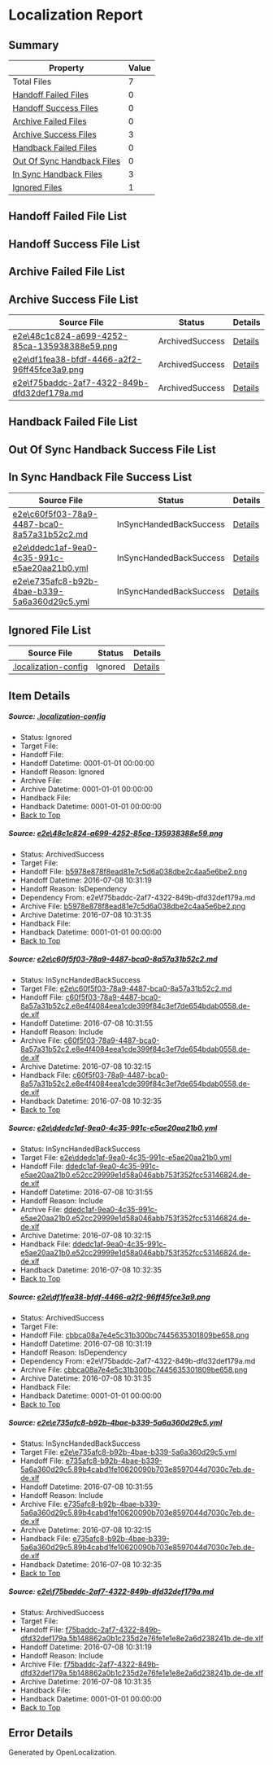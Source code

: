 # <a name='report-top'></a> Localization Report

## Summary
 Property | Value 
 -------- | ----- 
 Total Files | 7
[ Handoff Failed Files ](#handoff-failed-list)| 0
[ Handoff Success Files ](#handoff-success-list)| 0
[ Archive Failed Files ](#archive-failed-list)| 0
[ Archive Success Files ](#archive-success-list)| 3
[ Handback Failed Files ](#handback-failed-list)| 0
[ Out Of Sync Handback Files ](#outofsync-handback-success-list)| 0
[ In Sync Handback Files ](#insync-handback-success-list)| 3
[ Ignored Files ](#ignored-list)| 1

## <a name='handoff-failed-list'></a> Handoff Failed File List

## <a name='handoff-success-list'></a> Handoff Success File List

## <a name='archive-failed-list'></a> Archive Failed File List

## <a name='archive-success-list'></a> Archive Success File List
 Source File | Status | Details 
 ----------- | ------ | ------- 
 [e2e\48c1c824-a699-4252-85ca-135938388e59.png](https://github.com/OpenLocalizationTestOrg/oltest/blob/b6823843e927c78c845e0599cfe351ea7a9b5037/e2e/48c1c824-a699-4252-85ca-135938388e59.png) | ArchivedSuccess | [Details](#b5978e878f8ead81e7c5d6a038dbe2c4aa5e6be21)
 [e2e\df1fea38-bfdf-4466-a2f2-96ff45fce3a9.png](https://github.com/OpenLocalizationTestOrg/oltest/blob/b6823843e927c78c845e0599cfe351ea7a9b5037/e2e/df1fea38-bfdf-4466-a2f2-96ff45fce3a9.png) | ArchivedSuccess | [Details](#cbbca08a7e4e5c31b300bc7445635301809be6584)
 [e2e\f75baddc-2af7-4322-849b-dfd32def179a.md](https://github.com/OpenLocalizationTestOrg/oltest/blob/b6823843e927c78c845e0599cfe351ea7a9b5037/e2e/f75baddc-2af7-4322-849b-dfd32def179a.md) | ArchivedSuccess | [Details](#2517f349d58a03e696803c3d72a5be58d8bf809b6)

## <a name='handback-failed-list'></a> Handback Failed File List

## <a name='outofsync-handback-success-list'></a> Out Of Sync Handback Success File List

## <a name='insync-handback-success-list'></a> In Sync Handback File Success List
 Source File | Status | Details 
 ----------- | ------ | ------- 
 [e2e\c60f5f03-78a9-4487-bca0-8a57a31b52c2.md](https://github.com/OpenLocalizationTestOrg/oltest/blob/3340d31b84f89a3bef7b2d5198215abfac4f52a0/e2e/c60f5f03-78a9-4487-bca0-8a57a31b52c2.md) | InSyncHandedBackSuccess | [Details](#ae26fb2628705d07ba734ff02273e90826fda55f2)
 [e2e\ddedc1af-9ea0-4c35-991c-e5ae20aa21b0.yml](https://github.com/OpenLocalizationTestOrg/oltest/blob/3340d31b84f89a3bef7b2d5198215abfac4f52a0/e2e/ddedc1af-9ea0-4c35-991c-e5ae20aa21b0.yml) | InSyncHandedBackSuccess | [Details](#59bde6f2931942d0c0ece4c75a3432130bf795813)
 [e2e\e735afc8-b92b-4bae-b339-5a6a360d29c5.yml](https://github.com/OpenLocalizationTestOrg/oltest/blob/3340d31b84f89a3bef7b2d5198215abfac4f52a0/e2e/e735afc8-b92b-4bae-b339-5a6a360d29c5.yml) | InSyncHandedBackSuccess | [Details](#ec879313b9007ac15948dd7407319aa72f4672795)

## <a name='ignored-list'></a> Ignored File List
 Source File | Status | Details 
 ----------- | ------ | ------- 
 [.localization-config](https://github.com/OpenLocalizationTestOrg/oltest/blob/3340d31b84f89a3bef7b2d5198215abfac4f52a0/.localization-config) | Ignored | [Details](#3d4f252ac210baf56311d7e97dcc2db10974dbd20)

## Item Details
##### <a name='3d4f252ac210baf56311d7e97dcc2db10974dbd20'></a> Source: [.localization-config](https://github.com/OpenLocalizationTestOrg/oltest/blob/3340d31b84f89a3bef7b2d5198215abfac4f52a0/.localization-config)
* Status: Ignored
* Target File: 
* Handoff File: 
* Handoff Datetime: 0001-01-01 00:00:00
* Handoff Reason: Ignored
* Archive File: 
* Archive Datetime: 0001-01-01 00:00:00
* Handback File: 
* Handback Datetime: 0001-01-01 00:00:00
* [Back to Top](#report-top)

##### <a name='b5978e878f8ead81e7c5d6a038dbe2c4aa5e6be21'></a> Source: [e2e\48c1c824-a699-4252-85ca-135938388e59.png](https://github.com/OpenLocalizationTestOrg/oltest/blob/b6823843e927c78c845e0599cfe351ea7a9b5037/e2e/48c1c824-a699-4252-85ca-135938388e59.png)
* Status: ArchivedSuccess
* Target File: 
* Handoff File: [b5978e878f8ead81e7c5d6a038dbe2c4aa5e6be2.png](https://github.com/OpenLocalizationTestOrg/olhandoff-e2e/blob/48ccc1d133889fc62e338058bff75377e9f82320/ol-handoff/OpenLocalizationTestOrg/oltest-dede-fly/ci/ht/b5978e878f8ead81e7c5d6a038dbe2c4aa5e6be2.png)
* Handoff Datetime: 2016-07-08 10:31:19
* Handoff Reason: IsDependency
* Dependency From: e2e\f75baddc-2af7-4322-849b-dfd32def179a.md
* Archive File: [b5978e878f8ead81e7c5d6a038dbe2c4aa5e6be2.png](https://github.com/OpenLocalizationTestOrg/olhandoff-e2e/blob/990dea8ad48fc87d690e52659b72f65e0cafa15e/ol-archive/OpenLocalizationTestOrg/oltest-dede-fly/ci/ht/b5978e878f8ead81e7c5d6a038dbe2c4aa5e6be2.png)
* Archive Datetime: 2016-07-08 10:31:35
* Handback File: 
* Handback Datetime: 0001-01-01 00:00:00
* [Back to Top](#report-top)

##### <a name='ae26fb2628705d07ba734ff02273e90826fda55f2'></a> Source: [e2e\c60f5f03-78a9-4487-bca0-8a57a31b52c2.md](https://github.com/OpenLocalizationTestOrg/oltest/blob/3340d31b84f89a3bef7b2d5198215abfac4f52a0/e2e/c60f5f03-78a9-4487-bca0-8a57a31b52c2.md)
* Status: InSyncHandedBackSuccess
* Target File: [e2e\c60f5f03-78a9-4487-bca0-8a57a31b52c2.md](https://github.com/OpenLocalizationTestOrg/oltest-dede-fly/blob/98c6961b58fbaeec7899a72611f481dfe4a12be8/e2e/c60f5f03-78a9-4487-bca0-8a57a31b52c2.md)
* Handoff File: [c60f5f03-78a9-4487-bca0-8a57a31b52c2.e8e4f4084eea1cde399f84c3ef7de654bdab0558.de-de.xlf](https://github.com/OpenLocalizationTestOrg/olhandoff-e2e/blob/0dd6139996b120d11b54486dd22617257a7efcb5/ol-handoff/OpenLocalizationTestOrg/oltest-dede-fly/ci/ht/c60f5f03-78a9-4487-bca0-8a57a31b52c2.e8e4f4084eea1cde399f84c3ef7de654bdab0558.de-de.xlf)
* Handoff Datetime: 2016-07-08 10:31:55
* Handoff Reason: Include
* Archive File: [c60f5f03-78a9-4487-bca0-8a57a31b52c2.e8e4f4084eea1cde399f84c3ef7de654bdab0558.de-de.xlf](https://github.com/OpenLocalizationTestOrg/olhandoff-e2e/blob/6df640eaebe9c94dace9e05ab9158f00d03fdfc6/ol-archive/OpenLocalizationTestOrg/oltest-dede-fly/ci/ht/c60f5f03-78a9-4487-bca0-8a57a31b52c2.e8e4f4084eea1cde399f84c3ef7de654bdab0558.de-de.xlf)
* Archive Datetime: 2016-07-08 10:32:15
* Handback File: [c60f5f03-78a9-4487-bca0-8a57a31b52c2.e8e4f4084eea1cde399f84c3ef7de654bdab0558.de-de.xlf](https://github.com/OpenLocalizationTestOrg/olhandback-e2e/blob/59baba351956fc4a6b4c7cd7cff915ada482ab4e/ol-handback/OpenLocalizationTestOrg/oltest-dede-fly/ci/ht/c60f5f03-78a9-4487-bca0-8a57a31b52c2.e8e4f4084eea1cde399f84c3ef7de654bdab0558.de-de.xlf)
* Handback Datetime: 2016-07-08 10:32:35
* [Back to Top](#report-top)

##### <a name='59bde6f2931942d0c0ece4c75a3432130bf795813'></a> Source: [e2e\ddedc1af-9ea0-4c35-991c-e5ae20aa21b0.yml](https://github.com/OpenLocalizationTestOrg/oltest/blob/3340d31b84f89a3bef7b2d5198215abfac4f52a0/e2e/ddedc1af-9ea0-4c35-991c-e5ae20aa21b0.yml)
* Status: InSyncHandedBackSuccess
* Target File: [e2e\ddedc1af-9ea0-4c35-991c-e5ae20aa21b0.yml](https://github.com/OpenLocalizationTestOrg/oltest-dede-fly/blob/98c6961b58fbaeec7899a72611f481dfe4a12be8/e2e/ddedc1af-9ea0-4c35-991c-e5ae20aa21b0.yml)
* Handoff File: [ddedc1af-9ea0-4c35-991c-e5ae20aa21b0.e52cc29999e1d58a046abb753f352fcc53146824.de-de.xlf](https://github.com/OpenLocalizationTestOrg/olhandoff-e2e/blob/0dd6139996b120d11b54486dd22617257a7efcb5/ol-handoff/OpenLocalizationTestOrg/oltest-dede-fly/ci/ht/ddedc1af-9ea0-4c35-991c-e5ae20aa21b0.e52cc29999e1d58a046abb753f352fcc53146824.de-de.xlf)
* Handoff Datetime: 2016-07-08 10:31:55
* Handoff Reason: Include
* Archive File: [ddedc1af-9ea0-4c35-991c-e5ae20aa21b0.e52cc29999e1d58a046abb753f352fcc53146824.de-de.xlf](https://github.com/OpenLocalizationTestOrg/olhandoff-e2e/blob/6df640eaebe9c94dace9e05ab9158f00d03fdfc6/ol-archive/OpenLocalizationTestOrg/oltest-dede-fly/ci/ht/ddedc1af-9ea0-4c35-991c-e5ae20aa21b0.e52cc29999e1d58a046abb753f352fcc53146824.de-de.xlf)
* Archive Datetime: 2016-07-08 10:32:15
* Handback File: [ddedc1af-9ea0-4c35-991c-e5ae20aa21b0.e52cc29999e1d58a046abb753f352fcc53146824.de-de.xlf](https://github.com/OpenLocalizationTestOrg/olhandback-e2e/blob/59baba351956fc4a6b4c7cd7cff915ada482ab4e/ol-handback/OpenLocalizationTestOrg/oltest-dede-fly/ci/ht/ddedc1af-9ea0-4c35-991c-e5ae20aa21b0.e52cc29999e1d58a046abb753f352fcc53146824.de-de.xlf)
* Handback Datetime: 2016-07-08 10:32:35
* [Back to Top](#report-top)

##### <a name='cbbca08a7e4e5c31b300bc7445635301809be6584'></a> Source: [e2e\df1fea38-bfdf-4466-a2f2-96ff45fce3a9.png](https://github.com/OpenLocalizationTestOrg/oltest/blob/b6823843e927c78c845e0599cfe351ea7a9b5037/e2e/df1fea38-bfdf-4466-a2f2-96ff45fce3a9.png)
* Status: ArchivedSuccess
* Target File: 
* Handoff File: [cbbca08a7e4e5c31b300bc7445635301809be658.png](https://github.com/OpenLocalizationTestOrg/olhandoff-e2e/blob/48ccc1d133889fc62e338058bff75377e9f82320/ol-handoff/OpenLocalizationTestOrg/oltest-dede-fly/ci/ht/cbbca08a7e4e5c31b300bc7445635301809be658.png)
* Handoff Datetime: 2016-07-08 10:31:19
* Handoff Reason: IsDependency
* Dependency From: e2e\f75baddc-2af7-4322-849b-dfd32def179a.md
* Archive File: [cbbca08a7e4e5c31b300bc7445635301809be658.png](https://github.com/OpenLocalizationTestOrg/olhandoff-e2e/blob/990dea8ad48fc87d690e52659b72f65e0cafa15e/ol-archive/OpenLocalizationTestOrg/oltest-dede-fly/ci/ht/cbbca08a7e4e5c31b300bc7445635301809be658.png)
* Archive Datetime: 2016-07-08 10:31:35
* Handback File: 
* Handback Datetime: 0001-01-01 00:00:00
* [Back to Top](#report-top)

##### <a name='ec879313b9007ac15948dd7407319aa72f4672795'></a> Source: [e2e\e735afc8-b92b-4bae-b339-5a6a360d29c5.yml](https://github.com/OpenLocalizationTestOrg/oltest/blob/3340d31b84f89a3bef7b2d5198215abfac4f52a0/e2e/e735afc8-b92b-4bae-b339-5a6a360d29c5.yml)
* Status: InSyncHandedBackSuccess
* Target File: [e2e\e735afc8-b92b-4bae-b339-5a6a360d29c5.yml](https://github.com/OpenLocalizationTestOrg/oltest-dede-fly/blob/98c6961b58fbaeec7899a72611f481dfe4a12be8/e2e/e735afc8-b92b-4bae-b339-5a6a360d29c5.yml)
* Handoff File: [e735afc8-b92b-4bae-b339-5a6a360d29c5.89b4cabd1fe10620090b703e8597044d7030c7eb.de-de.xlf](https://github.com/OpenLocalizationTestOrg/olhandoff-e2e/blob/0dd6139996b120d11b54486dd22617257a7efcb5/ol-handoff/OpenLocalizationTestOrg/oltest-dede-fly/ci/ht/e735afc8-b92b-4bae-b339-5a6a360d29c5.89b4cabd1fe10620090b703e8597044d7030c7eb.de-de.xlf)
* Handoff Datetime: 2016-07-08 10:31:55
* Handoff Reason: Include
* Archive File: [e735afc8-b92b-4bae-b339-5a6a360d29c5.89b4cabd1fe10620090b703e8597044d7030c7eb.de-de.xlf](https://github.com/OpenLocalizationTestOrg/olhandoff-e2e/blob/6df640eaebe9c94dace9e05ab9158f00d03fdfc6/ol-archive/OpenLocalizationTestOrg/oltest-dede-fly/ci/ht/e735afc8-b92b-4bae-b339-5a6a360d29c5.89b4cabd1fe10620090b703e8597044d7030c7eb.de-de.xlf)
* Archive Datetime: 2016-07-08 10:32:15
* Handback File: [e735afc8-b92b-4bae-b339-5a6a360d29c5.89b4cabd1fe10620090b703e8597044d7030c7eb.de-de.xlf](https://github.com/OpenLocalizationTestOrg/olhandback-e2e/blob/59baba351956fc4a6b4c7cd7cff915ada482ab4e/ol-handback/OpenLocalizationTestOrg/oltest-dede-fly/ci/ht/e735afc8-b92b-4bae-b339-5a6a360d29c5.89b4cabd1fe10620090b703e8597044d7030c7eb.de-de.xlf)
* Handback Datetime: 2016-07-08 10:32:35
* [Back to Top](#report-top)

##### <a name='2517f349d58a03e696803c3d72a5be58d8bf809b6'></a> Source: [e2e\f75baddc-2af7-4322-849b-dfd32def179a.md](https://github.com/OpenLocalizationTestOrg/oltest/blob/b6823843e927c78c845e0599cfe351ea7a9b5037/e2e/f75baddc-2af7-4322-849b-dfd32def179a.md)
* Status: ArchivedSuccess
* Target File: 
* Handoff File: [f75baddc-2af7-4322-849b-dfd32def179a.5b148862a0b1c235d2e76fe1e1e8e2a6d238241b.de-de.xlf](https://github.com/OpenLocalizationTestOrg/olhandoff-e2e/blob/48ccc1d133889fc62e338058bff75377e9f82320/ol-handoff/OpenLocalizationTestOrg/oltest-dede-fly/ci/ht/f75baddc-2af7-4322-849b-dfd32def179a.5b148862a0b1c235d2e76fe1e1e8e2a6d238241b.de-de.xlf)
* Handoff Datetime: 2016-07-08 10:31:19
* Handoff Reason: Include
* Archive File: [f75baddc-2af7-4322-849b-dfd32def179a.5b148862a0b1c235d2e76fe1e1e8e2a6d238241b.de-de.xlf](https://github.com/OpenLocalizationTestOrg/olhandoff-e2e/blob/990dea8ad48fc87d690e52659b72f65e0cafa15e/ol-archive/OpenLocalizationTestOrg/oltest-dede-fly/ci/ht/f75baddc-2af7-4322-849b-dfd32def179a.5b148862a0b1c235d2e76fe1e1e8e2a6d238241b.de-de.xlf)
* Archive Datetime: 2016-07-08 10:31:35
* Handback File: 
* Handback Datetime: 0001-01-01 00:00:00
* [Back to Top](#report-top)


## Error Details

Generated by OpenLocalization.
